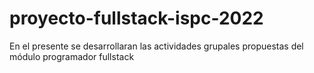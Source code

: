# proyecto-fullstack-ispc-2022
En el presente se desarrollaran las actividades grupales propuestas del módulo programador fullstack
